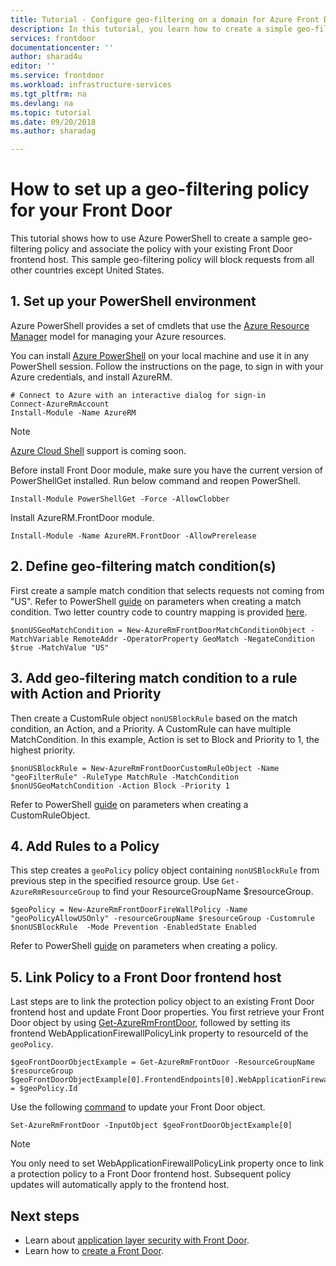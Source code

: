 ```yaml
---
title: Tutorial - Configure geo-filtering on a domain for Azure Front Door Service | Microsoft Docs
description: In this tutorial, you learn how to create a simple geo-filtering policy and associate the policy with your existing Front Door frontend host
services: frontdoor
documentationcenter: ''
author: sharad4u
editor: ''
ms.service: frontdoor
ms.workload: infrastructure-services
ms.tgt_pltfrm: na
ms.devlang: na
ms.topic: tutorial
ms.date: 09/20/2018
ms.author: sharadag

---
```

# How to set up a geo-filtering policy for your Front Door
This tutorial shows how to use Azure PowerShell to create a sample geo-filtering policy and associate the policy with your existing Front Door frontend host. This sample geo-filtering policy will block requests from all other countries except United States.

## 1. Set up your PowerShell environment
Azure PowerShell provides a set of cmdlets that use the [Azure Resource Manager](https://docs.microsoft.com/azure/azure-resource-manager/resource-group-overview) model for managing your Azure resources. 

You can install [Azure PowerShell](https://docs.microsoft.com/powershell/azure/overview) on your local machine and use it in any PowerShell session. Follow the instructions on the page, to sign in with your Azure credentials, and install AzureRM.
```
# Connect to Azure with an interactive dialog for sign-in
Connect-AzureRmAccount
Install-Module -Name AzureRM
```
> [!NOTE]
>  [Azure Cloud Shell](https://docs.microsoft.com/azure/cloud-shell/overview) support is coming soon.

Before install Front Door module, make sure you have the current version of PowerShellGet installed. Run below command and reopen PowerShell.

```
Install-Module PowerShellGet -Force -AllowClobber
``` 

Install AzureRM.FrontDoor module. 

```
Install-Module -Name AzureRM.FrontDoor -AllowPrerelease
```

## 2. Define geo-filtering match condition(s)
First create a sample match condition that selects requests not coming from "US". Refer to PowerShell [guide](https://docs.microsoft.com/azure/frontdoor/new-azurermfrontdoormatchconditionobject) on parameters when creating a match condition. 
Two letter country code to country mapping is provided [here](front-door-geo-filtering.md).

```
$nonUSGeoMatchCondition = New-AzureRmFrontDoorMatchConditionObject -MatchVariable RemoteAddr -OperatorProperty GeoMatch -NegateCondition $true -MatchValue "US"
```
 
## 3. Add geo-filtering match condition to a rule with Action and Priority

Then create a CustomRule object `nonUSBlockRule` based on the match condition, an Action, and a Priority.  A CustomRule can have multiple MatchCondition.  In this example, Action is set to Block and Priority to 1, the highest priority.

```
$nonUSBlockRule = New-AzureRmFrontDoorCustomRuleObject -Name "geoFilterRule" -RuleType MatchRule -MatchCondition $nonUSGeoMatchCondition -Action Block -Priority 1
```

Refer to PowerShell [guide](https://docs.microsoft.com/azure/frontdoor/new-azurermfrontdoorcustomruleobject) on parameters when creating a CustomRuleObject.

## 4. Add Rules to a Policy
This step creates a `geoPolicy` policy object containing `nonUSBlockRule` from previous step in the specified resource group. Use `Get-AzureRmResourceGroup` to find your ResourceGroupName $resourceGroup.

```
$geoPolicy = New-AzureRmFrontDoorFireWallPolicy -Name "geoPolicyAllowUSOnly" -resourceGroupName $resourceGroup -Customrule $nonUSBlockRule  -Mode Prevention -EnabledState Enabled
```

Refer to PowerShell [guide](https://docs.microsoft.com/azure/frontdoor/new-azurermfrontdoorfirewallpolicy) on parameters when creating a policy.

## 5. Link Policy to a Front Door frontend host
Last steps are to link the protection policy object to an existing Front Door frontend host and update Front Door properties. 
 You first retrieve your Front Door object by using [Get-AzureRmFrontDoor](https://docs.microsoft.com/azure/frontdoor/get-azurermfrontdoor), followed by setting its frontend WebApplicationFirewallPolicyLink property to resourceId of  the `geoPolicy`.

```
$geoFrontDoorObjectExample = Get-AzureRmFrontDoor -ResourceGroupName $resourceGroup
$geoFrontDoorObjectExample[0].FrontendEndpoints[0].WebApplicationFirewallPolicyLink = $geoPolicy.Id
```

Use the following [command](https://docs.microsoft.com/azure/frontdoor/set-azurermfrontdoor) to update your  Front Door object.

```
Set-AzureRmFrontDoor -InputObject $geoFrontDoorObjectExample[0]
```

> [!NOTE] 
> You only need to set WebApplicationFirewallPolicyLink property once to link a protection policy to a Front Door frontend host. Subsequent policy updates will automatically apply to the frontend host.

## Next steps

- Learn about [application layer security with Front Door](front-door-application-security.md).
- Learn how to [create a Front Door](quickstart-create-front-door.md).
